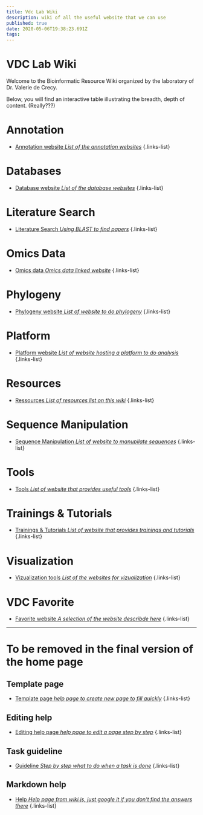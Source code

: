 ```yaml
---
title: Vdc Lab Wiki
description: wiki of all the useful website that we can use
published: true
date: 2020-05-06T19:38:23.691Z
tags: 
---
```


# VDC Lab Wiki
Welcome to the Bioinformatic Resource Wiki organized by the laboratory of Dr. Valerie de Crecy.

Below, you will find an interactive table illustrating the breadth, depth of content. (Really???)

# Annotation

- [Annotation website *List of the annotation websites*](https://vdclab-wiki.herokuapp.com/en/annotation)
{.links-list}

# Databases

- [Database website *List of the database websites*](https://vdclab-wiki.herokuapp.com/en/databases)
{.links-list}

# Literature Search

- [Literature Search *Using BLAST to find papers*](https://vdclab-wiki.herokuapp.com/en/literature-search)
{.links-list}

# Omics Data

- [Omics data *Omics data linked website*](https://vdclab-wiki.herokuapp.com/en/omics-data)
{.links-list}

# Phylogeny

- [Phylogeny website *List of website to do phylogeny*](https://vdclab-wiki.herokuapp.com/en/phylogeny)
{.links-list}

# Platform

- [Platform website *List of website hosting a platform to do analysis*](https://vdclab-wiki.herokuapp.com/en/platform)
{.links-list}

# Resources

- [Ressources *List of resources list on this wiki*](https://vdclab-wiki.herokuapp.com/en/resources)
{.links-list}

# Sequence Manipulation

- [Sequence Manipulation *List of website to manupilate sequences*](https://vdclab-wiki.herokuapp.com/en/sequence-manipulation)
{.links-list}

# Tools

- [Tools *List of website that provides useful tools*](https://vdclab-wiki.herokuapp.com/en/tools)
{.links-list}

# Trainings & Tutorials

- [Trainings & Tutorials *List of website that provides trainings and tutorials*](https://vdclab-wiki.herokuapp.com/en/tools)
{.links-list}

# Visualization

- [Vizualization tools *List of the websites for vizualization*](https://vdclab-wiki.herokuapp.com/en/visualization)
{.links-list}

# VDC Favorite

- [Favorite website *A selection of the website describde here*](https://vdclab-wiki.herokuapp.com/en/favorites)
{.links-list}

---

# To be removed in the final version of the home page

## Template page

- [Template page *help page to create new page to fill quickly*](https://vdclab-wiki.herokuapp.com/en/template_page)
{.links-list}

## Editing help

- [Editing help page *help page to edit a page step by step*](https://vdclab-wiki.herokuapp.com/en/edit_page)
{.links-list}

## Task guideline

- [Guideline *Step by step what to do when a task is done*](https://vdclab-wiki.herokuapp.com/en/Task_guideline)
{.links-list}

## Markdown help

- [Help *Help page from wiki.js, just google it if you don't find the answers there*](https://docs.requarks.io/en/editors/markdown)
{.links-list}